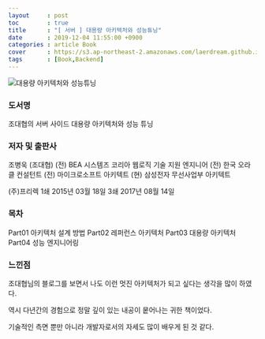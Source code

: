 ```yaml
---
layout     : post
toc        : true
title      : "[ 서버 ] 대용량 아키텍처와 성능튜닝"
date       : 2019-12-04 11:55:00 +0900
categories : article Book
cover      : https://s3.ap-northeast-2.amazonaws.com/laerdream.github.io/2019-12-04/8965400953_1.jpg
tags       : [Book,Backend]
---
```


![대용량 아키텍처와 성능튜닝](https://s3.ap-northeast-2.amazonaws.com/laerdream.github.io/2019-12-04/8965400953_1.jpg)

### 도서명

조대협의 서버 사이드 대용량 아키텍처와 성능 튜닝

### 저자 및 출판사

조병욱 (조대협)
(전) BEA 시스템즈 코리아 웹로직 기술 지원 엔지니어
(전) 한국 오라클 컨설턴트
(전) 마이크로소프트 아키텍트
(현) 삼성전자 무선사업부 아키텍트

(주)프리렉
1쇄 2015년 03월 18일
3쇄 2017년 08월 14일

### 목차

Part01 아키텍처 설계 방법
Part02 레퍼런스 아키텍처
Part03 대용량 아키텍처
Part04 성능 엔지니어링


### 느낀점

조대협님의 블로그를 보면서 나도 이런 멋진 아키텍처가 되고 싶다는 생각을 많이 하였다.

역시 다년간의 경험으로 정말 깊이 있는 내공이 뭍어나는 귀한 책이었다.

기술적인 측면 뿐만 아니라 개발자로서의 자세도 많이 배우게 된 것 같다.